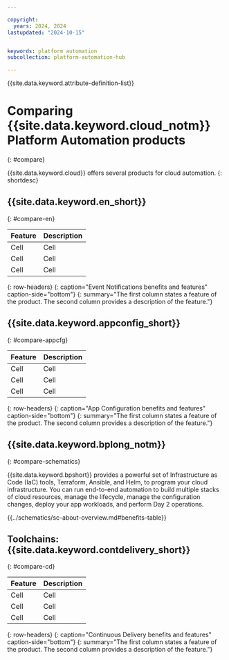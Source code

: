 ```yaml
---

copyright:
  years: 2024, 2024
lastupdated: "2024-10-15"


keywords: platform automation
subcollection: platform-automation-hub

---
```



{{site.data.keyword.attribute-definition-list}}

# Comparing {{site.data.keyword.cloud_notm}} Platform Automation products
{: #compare}

{{site.data.keyword.cloud}} offers several products for cloud automation.
{: shortdesc}

## {{site.data.keyword.en_short}}
{: #compare-en}

| Feature | Description | 
|----------|---------|
| Cell | Cell | 
| Cell | Cell | 
| Cell | Cell | 
{: row-headers}
{: caption="Event Notifications benefits and features" caption-side="bottom"}
{: summary="The first column states a feature of the product. The second column provides a description of the feature."}

## {{site.data.keyword.appconfig_short}}
{: #compare-appcfg}

| Feature | Description | 
|----------|---------|
| Cell | Cell | 
| Cell | Cell | 
| Cell | Cell | 
{: row-headers}
{: caption="App Configuration benefits and features" caption-side="bottom"}
{: summary="The first column states a feature of the product. The second column provides a description of the feature."}

## {{site.data.keyword.bplong_notm}}
{: #compare-schematics}

{{site.data.keyword.bpshort}} provides a powerful set of Infrastructure as Code (IaC) tools, Terraform, Ansible, and Helm, to program your cloud infrastructure. You can run end-to-end automation to build multiple stacks of cloud resources, manage the lifecycle, manage the configuration changes, deploy your app workloads, and perform Day 2 operations. 

{{../schematics/sc-about-overview.md#benefits-table}}

## Toolchains: {{site.data.keyword.contdelivery_short}}
{: #compare-cd}

| Feature | Description | 
|----------|---------|
| Cell | Cell | 
| Cell | Cell | 
| Cell | Cell | 
{: row-headers}
{: caption="Continuous Delivery benefits and features" caption-side="bottom"}
{: summary="The first column states a feature of the product. The second column provides a description of the feature."}
